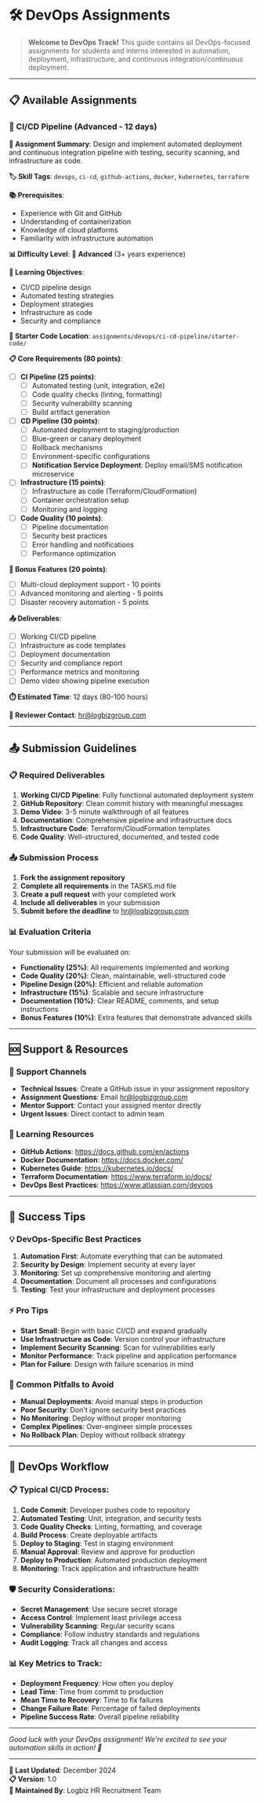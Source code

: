 # 🛠️ DevOps Assignments

> **Welcome to DevOps Track!** This guide contains all DevOps-focused assignments for students and interns interested in automation, deployment, infrastructure, and continuous integration/continuous deployment.

---

## 📋 Available Assignments

### 📂 CI/CD Pipeline (Advanced - 12 days)

**🎯 Assignment Summary**: Design and implement automated deployment and continuous integration pipeline with testing, security scanning, and infrastructure as code.

**🏷️ Skill Tags**: `devops`, `ci-cd`, `github-actions`, `docker`, `kubernetes`, `terraform`

**📚 Prerequisites**:
- Experience with Git and GitHub
- Understanding of containerization
- Knowledge of cloud platforms
- Familiarity with infrastructure automation

**📊 Difficulty Level**: 🔴 **Advanced** (3+ years experience)

**🎯 Learning Objectives**:
- CI/CD pipeline design
- Automated testing strategies
- Deployment strategies
- Infrastructure as code
- Security and compliance

**📁 Starter Code Location**: `assignments/devops/ci-cd-pipeline/starter-code/`

**📋 Core Requirements (80 points)**:
- [ ] **CI Pipeline (25 points)**:
  - [ ] Automated testing (unit, integration, e2e)
  - [ ] Code quality checks (linting, formatting)
  - [ ] Security vulnerability scanning
  - [ ] Build artifact generation
- [ ] **CD Pipeline (30 points)**:
  - [ ] Automated deployment to staging/production
  - [ ] Blue-green or canary deployment
  - [ ] Rollback mechanisms
  - [ ] Environment-specific configurations
  - [ ] **Notification Service Deployment**: Deploy email/SMS notification microservice
- [ ] **Infrastructure (15 points)**:
  - [ ] Infrastructure as code (Terraform/CloudFormation)
  - [ ] Container orchestration setup
  - [ ] Monitoring and logging
- [ ] **Code Quality (10 points)**:
  - [ ] Pipeline documentation
  - [ ] Security best practices
  - [ ] Error handling and notifications
  - [ ] Performance optimization

**🚀 Bonus Features (20 points)**:
- [ ] Multi-cloud deployment support - 10 points
- [ ] Advanced monitoring and alerting - 5 points
- [ ] Disaster recovery automation - 5 points

**📤 Deliverables**:
- [ ] Working CI/CD pipeline
- [ ] Infrastructure as code templates
- [ ] Deployment documentation
- [ ] Security and compliance report
- [ ] Performance metrics and monitoring
- [ ] Demo video showing pipeline execution

**⏱️ Estimated Time**: 12 days (80-100 hours)

**👥 Reviewer Contact**: hr@logbizgroup.com

---

## 📤 Submission Guidelines

### 📋 Required Deliverables
1. **Working CI/CD Pipeline**: Fully functional automated deployment system
2. **GitHub Repository**: Clean commit history with meaningful messages
3. **Demo Video**: 3-5 minute walkthrough of all features
4. **Documentation**: Comprehensive pipeline and infrastructure docs
5. **Infrastructure Code**: Terraform/CloudFormation templates
6. **Code Quality**: Well-structured, documented, and tested code

### 📤 Submission Process
1. **Fork the assignment repository**
2. **Complete all requirements** in the TASKS.md file
3. **Create a pull request** with your completed work
4. **Include all deliverables** in your submission
5. **Submit before the deadline** to hr@logbizgroup.com

### 📊 Evaluation Criteria
Your submission will be evaluated on:
- **Functionality (25%)**: All requirements implemented and working
- **Code Quality (20%)**: Clean, maintainable, well-structured code
- **Pipeline Design (20%)**: Efficient and reliable automation
- **Infrastructure (15%)**: Scalable and secure infrastructure
- **Documentation (10%)**: Clear README, comments, and setup instructions
- **Bonus Features (10%)**: Extra features that demonstrate advanced skills

---

## 🆘 Support & Resources

### 👥 Support Channels
- **Technical Issues**: Create a GitHub issue in your assignment repository
- **Assignment Questions**: Email hr@logbizgroup.com
- **Mentor Support**: Contact your assigned mentor directly
- **Urgent Issues**: Direct contact to admin team

### 📖 Learning Resources
- **GitHub Actions**: https://docs.github.com/en/actions
- **Docker Documentation**: https://docs.docker.com/
- **Kubernetes Guide**: https://kubernetes.io/docs/
- **Terraform Documentation**: https://www.terraform.io/docs/
- **DevOps Best Practices**: https://www.atlassian.com/devops

---

## 🎉 Success Tips

### 💡 DevOps-Specific Best Practices
1. **Automation First**: Automate everything that can be automated
2. **Security by Design**: Implement security at every layer
3. **Monitoring**: Set up comprehensive monitoring and alerting
4. **Documentation**: Document all processes and configurations
5. **Testing**: Test your infrastructure and deployment processes

### ⚡ Pro Tips
- **Start Small**: Begin with basic CI/CD and expand gradually
- **Use Infrastructure as Code**: Version control your infrastructure
- **Implement Security Scanning**: Scan for vulnerabilities early
- **Monitor Performance**: Track pipeline and application performance
- **Plan for Failure**: Design with failure scenarios in mind

### 🚀 Common Pitfalls to Avoid
- **Manual Deployments**: Avoid manual steps in production
- **Poor Security**: Don't ignore security best practices
- **No Monitoring**: Deploy without proper monitoring
- **Complex Pipelines**: Over-engineer simple processes
- **No Rollback Plan**: Deploy without rollback strategy

---

## 🔄 DevOps Workflow

### 📋 Typical CI/CD Process:
1. **Code Commit**: Developer pushes code to repository
2. **Automated Testing**: Unit, integration, and security tests
3. **Code Quality Checks**: Linting, formatting, and coverage
4. **Build Process**: Create deployable artifacts
5. **Deploy to Staging**: Test in staging environment
6. **Manual Approval**: Review and approve for production
7. **Deploy to Production**: Automated production deployment
8. **Monitoring**: Track application and infrastructure health

### 🛡️ Security Considerations:
- **Secret Management**: Use secure secret storage
- **Access Control**: Implement least privilege access
- **Vulnerability Scanning**: Regular security scans
- **Compliance**: Follow industry standards and regulations
- **Audit Logging**: Track all changes and access

### 📊 Key Metrics to Track:
- **Deployment Frequency**: How often you deploy
- **Lead Time**: Time from commit to production
- **Mean Time to Recovery**: Time to fix failures
- **Change Failure Rate**: Percentage of failed deployments
- **Pipeline Success Rate**: Overall pipeline reliability

---

*Good luck with your DevOps assignment! We're excited to see your automation skills in action! 🚀*

---

**📝 Last Updated**: December 2024  
**📋 Version**: 1.0  
**👥 Maintained By**: Logbiz HR Recruitment Team 